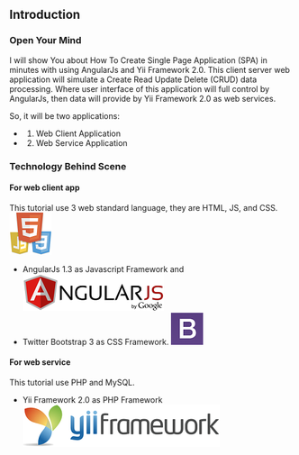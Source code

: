 ## Introduction

### Open Your Mind
I will show You about How To Create Single Page Application (SPA) in minutes with using AngularJs and Yii Framework 2.0. This client server web application will simulate a Create Read Update Delete (CRUD) data processing. Where user interface of this application will full control by AngularJs, then data will provide by Yii Framework 2.0 as web services.

So, it will be two applications:
- 1.	Web Client Application
- 2.	Web Service Application

### Technology Behind Scene

#### For web client app
This tutorial use 3 web standard language, they are HTML, JS, and CSS. 
![](images/htmljscss.png)
- AngularJs 1.3 as Javascript Framework and 
![](images/angularjs.png)
- Twitter Bootstrap 3 as CSS Framework.
![](images/twitter_bootstrap.png)

#### For web service 
This tutorial use PHP and MySQL. 
- Yii Framework 2.0 as PHP Framework
![](images/yii.png)
